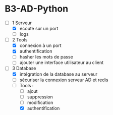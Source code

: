 # B3-AD-Python

- [ ] 1 Serveur
	- [x] ecoute sur un port
    - [ ] logs
- [ ] 2 Tools
	- [x] connexion à un port
    - [x] authentification
    - [ ] hasher les mots de passe
    - [ ] ajouter une interface utilisateur au client
- [ ] 3 Database
	- [x] intégration de la database au serveur
    - [ ] sécuriser la connexion serveur AD et redis
    - [ ] Tools :
        - [ ] ajout
        - [ ] suppression
        - [ ] modification
        - [x] authentification
